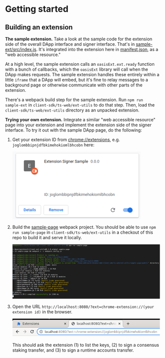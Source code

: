 # Getting started

## Building an extension

**The sample extension.**
Take a look at the sample code for the extension side of the overall DApp
interface and signer interface.
That's in [sample-ext/src/index.js](../sample-ext/src/index.js).
It's integrated into the extension here in
[manifest.json](../sample-ext/manifest.json#L8), as a "web accessible
resource."

At a high level, the sample extension calls an `oasisExt.ext.ready` function
with a bunch of
callbacks, which the `oasisExt` library will call when the DApp makes
requests.
The sample extension handles these entirely within a little `iframe` that a
DApp will embed, but it's fine to relay messages to a background page or
otherwise communicate with other parts of the extension.

There's a webpack build step for the sample extension.
Run `npm run sample-ext` in `client-sdk/ts-web/ext-utils` to do that step.
Then, load the `client-sdk/ts-web/ext-utils` directory as an unpacked
extension.

**Trying your own extension.**
Integrate a similar "web accessible resource" page into your extension and
implement the extension side of the signer interface.
To try it out with the sample DApp page, do the following:

1. Get your extension ID from [chrome://extensions](chrome://extensions), e.g.
   `joglombbipnjdfbkimehokiomlbhcobn` here:

   ![](sample-ext-id.png)

2. Build the [sample-page](../sample-page) webpack project.
   You should be able to use `npm run sample-page` in
   `client-sdk/ts-web/ext-utils` in a checkout of this repo to build it and
   serve it locally.

   ![](sample-page-webpack.png)

3. Open the URL
   `http://localhost:8080/?ext=chrome-extension://(your extension id)` in the
   browser.

   ![](sample-page-open.png)

   This should ask the extension (1) to list the keys, (2) to sign a consensus
   staking transfer, and (3) to sign a runtime accounts transfer.
